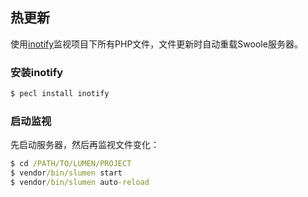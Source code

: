 ## 热更新

使用[inotify](https://pecl.php.net/package/inotify)监视项目下所有PHP文件，文件更新时自动重载Swoole服务器。

### 安装inotify

```cmd
$ pecl install inotify
```

### 启动监视

先启动服务器，然后再监视文件变化：
```cmd
$ cd /PATH/TO/LUMEN/PROJECT
$ vendor/bin/slumen start
$ vendor/bin/slumen auto-reload
```